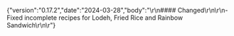 {"version":"0.17.2","date":"2024-03-28","body":"\r\n#### Changed\r\n\r\n- Fixed incomplete recipes for Lodeh, Fried Rice and Rainbow Sandwich\r\n\r"}